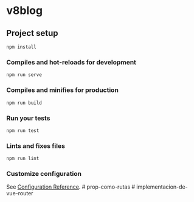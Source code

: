 # v8blog

## Project setup
```
npm install
```

### Compiles and hot-reloads for development
```
npm run serve
```

### Compiles and minifies for production
```
npm run build
```

### Run your tests
```
npm run test
```

### Lints and fixes files
```
npm run lint
```

### Customize configuration
See [Configuration Reference](https://cli.vuejs.org/config/).
#   p r o p - c o m o - r u t a s  
 #   i m p l e m e n t a c i o n - d e - v u e - r o u t e r  
 
